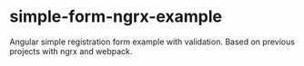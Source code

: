 # simple-form-ngrx-example

Angular simple registration form example with validation. Based on previous projects with ngrx and webpack.
